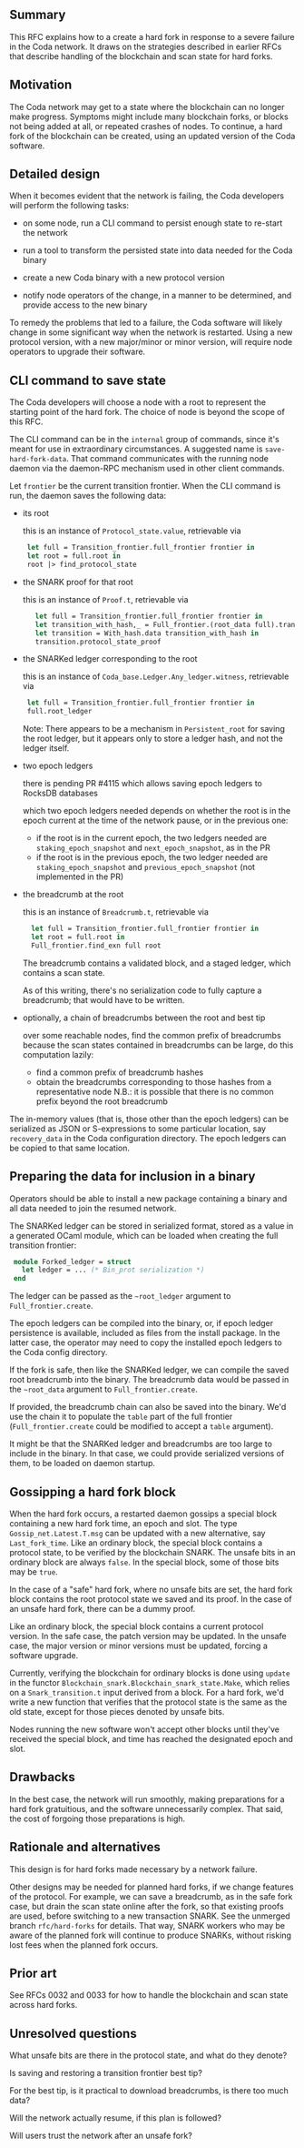 ## Summary
[summary]: #summary

This RFC explains how to a create a hard fork in response to a severe
failure in the Coda network. It draws on the strategies described
in earlier RFCs that describe handling of the blockchain
and scan state for hard forks.

## Motivation
[motivation]: #motivation

The Coda network may get to a state where the blockchain can no longer
make progress. Symptoms might include many blockchain forks, or
blocks not being added at all, or repeated crashes of nodes. To
continue, a hard fork of the blockchain can be created, using an
updated version of the Coda software.

## Detailed design
[detailed-design]: #detailed-design

When it becomes evident that the network is failing, the Coda
developers will perform the following tasks:

 - on some node, run a CLI command to persist enough state to re-start the
    network

 - run a tool to transform the persisted state into data needed for the
    Coda binary

 - create a new Coda binary with a new protocol version

 - notify node operators of the change, in a manner to be determined,
    and provide access to the new binary

To remedy the problems that led to a failure, the Coda software will
likely change in some significant way when the network is
restarted. Using a new protocol version, with a new major/minor or minor
version, will require node operators to upgrade their software.

CLI command to save state
-------------------------

The Coda developers will choose a node with a root to represent the
starting point of the hard fork. The choice of node is beyond the scope of
this RFC.

The CLI command can be in the `internal` group of commands, since
it's meant for use in extraordinary circumstances. A suggested
name is `save-hard-fork-data`. That command communicates with the
running node daemon via the daemon-RPC mechanism used in other
client commands.

Let `frontier` be the current transition frontier. When the CLI command
is run, the daemon saves the following data:

 - its root

   this is an instance of `Protocol_state.value`, retrievable via

	 ```ocaml
      let full = Transition_frontier.full_frontier frontier in
      let root = full.root in
	  root |> find_protocol_state
     ```

 - the SNARK proof for that root

   this is an instance of `Proof.t`, retrievable via

   ```ocaml
      let full = Transition_frontier.full_frontier frontier in
      let transition_with_hash,_ = Full_frontier.(root_data full).transition in
	  let transition = With_hash.data transition_with_hash in
	  transition.protocol_state_proof
   ```

 - the SNARKed ledger corresponding to the root

   this is an instance of `Coda_base.Ledger.Any_ledger.witness`, retrievable
    via

   ```ocaml
    let full = Transition_frontier.full_frontier frontier in
    full.root_ledger
   ```
   Note: There appears to be a mechanism in `Persistent_root` for saving the
   root ledger, but it appears only to store a ledger hash, and not the ledger itself.

 - two epoch ledgers

   there is pending PR #4115 which allows saving epoch ledgers to RocksDB databases

   which two epoch ledgers needed depends on whether the root is in the epoch current
     at the time of the network pause, or in the previous one:

	 - if the root is in the current epoch, the two ledgers needed are
	    `staking_epoch_snapshot` and `next_epoch_snapshot`, as in the PR
     - if the root is in the previous epoch, the two ledger needed are
        `staking_epoch_snapshot` and `previous_epoch_snapshot` (not implemented
	    in the PR)

 - the breadcrumb at the root

   this is an instance of `Breadcrumb.t`, retrievable via

   ```ocaml
     let full = Transition_frontier.full_frontier frontier in
	 let root = full.root in
     Full_frontier.find_exn full root
   ```
   The breadcrumb contains a validated block, and a staged ledger,
   which contains a scan state.

   As of this writing, there's no serialization code to fully capture a
   breadcrumb; that would have to be written.

 - optionally, a chain of breadcrumbs between the root and best tip

   over some reachable nodes, find the common prefix of breadcrumbs
   because the scan states contained in breadcrumbs can be large, do this
    computation lazily:
    - find a common prefix of breadcrumb hashes
	- obtain the breadcrumbs corresponding to those hashes from a
	   representative node
   N.B.: it is possible that there is no common prefix beyond the root breadcrumb

The in-memory values (that is, those other than the epoch ledgers) can
be serialized as JSON or S-expressions to some particular location,
say `recovery_data` in the Coda configuration directory. The epoch
ledgers can be copied to that same location.

Preparing the data for inclusion in a binary
--------------------------------------------

Operators should be able to install a new package containing a binary and
all data needed to join the resumed network.

The SNARKed ledger can be stored in serialized format, stored as a value
in a generated OCaml module, which can be loaded when creating the
full transition frontier:
```ocaml
 module Forked_ledger = struct
   let ledger = ... (* Bin_prot serialization *)
 end
```
The ledger can be passed as the `~root_ledger` argument to `Full_frontier.create`.

The epoch ledgers can be compiled into the binary, or, if epoch ledger
persistence is available, included as files from the install package.
In the latter case, the operator may need to copy the installed epoch
ledgers to the Coda config directory.

If the fork is safe, then like the SNARKed ledger, we can compile
the saved root breadcrumb into the binary. The breadcrumb data would be
passed in the `~root_data` argument to `Full_frontier.create`.

If provided, the breadcrumb chain can also be saved into the binary.
We'd use the chain it to populate the `table` part of the full frontier
(`Full_frontier.create` could be modified to accept a `table` argument).

It might be that the SNARKed ledger and breadcrumbs are too large to
include in the binary. In that case, we could provide serialized
versions of them, to be loaded on daemon startup.

Gossipping a hard fork block
----------------------------

When the hard fork occurs, a restarted daemon gossips a special block
containing a new hard fork time, an epoch and slot. The type
`Gossip_net.Latest.T.msg` can be updated with a new alternative, say
`Last_fork_time`. Like an ordinary block, the special block contains a
protocol state, to be verified by the blockchain SNARK. The unsafe
bits in an ordinary block are always `false`. In the special block,
some of those bits may be `true`.

In the case of a "safe" hard fork, where no unsafe bits are set, the
hard fork block contains the root protocol state we saved and its
proof. In the case of an unsafe hard fork, there can be a dummy proof.

Like an ordinary block, the special block contains a current protocol
version. In the safe case, the patch version may be updated. In the
unsafe case, the major version or minor versions must be updated,
forcing a software upgrade.

Currently, verifying the blockchain for ordinary blocks is done using `update`
in the functor `Blockchain_snark.Blockchain_snark_state.Make`,
which relies on a `Snark_transition.t` input derived from a block.
For a hard fork, we'd write a new function that verifies that
the protocol state is the same as the old state, except for
those pieces denoted by unsafe bits.

Nodes running the new software won't accept other blocks until
they've received the special block, and time has reached the
designated epoch and slot.

## Drawbacks
[drawbacks]: #drawbacks

In the best case, the network will run smoothly, making preparations
for a hard fork gratuitious, and the software unnecessarily
complex. That said, the cost of forgoing those preparations is high.

## Rationale and alternatives
[rationale-and-alternatives]: #rationale-and-alternatives

This design is for hard forks made necessary by a network failure.

Other designs may be needed for planned hard forks, if we change
features of the protocol. For example, we can save a breadcrumb,
as in the safe fork case, but drain the scan state online after the fork,
so that existing proofs are used, before switching to a new transaction
SNARK. See the unmerged branch `rfc/hard-forks` for details. That way,
SNARK workers who may be aware of the planned fork will continue
to produce SNARKs, without risking lost fees when the planned fork occurs.

## Prior art
[prior-art]: #prior-art

See RFCs 0032 and 0033 for how to handle the blockchain and scan state across
hard forks.

## Unresolved questions
[unresolved-questions]: #unresolved-questions

What unsafe bits are there in the protocol state, and what do
they denote?

Is saving and restoring a transition frontier best tip?

For the best tip, is it practical to download breadcrumbs, is there
too much data?

Will the network actually resume, if this plan is followed?

Will users trust the network after an unsafe fork?
